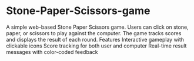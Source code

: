 # Stone-Paper-Scissors-game
A simple web-based Stone Paper Scissors game. Users can click on stone, paper, or scissors to play against the computer. The game tracks scores and displays the result of each round.  Features Interactive gameplay with clickable icons Score tracking for both user and computer Real-time result messages with color-coded feedback

